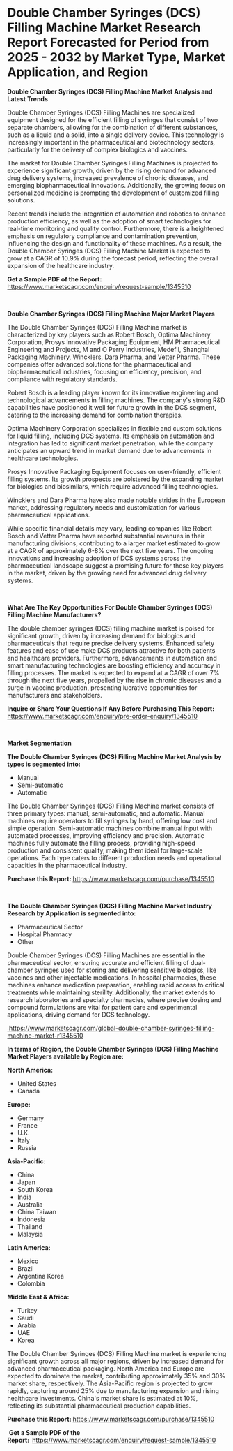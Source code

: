 <p><h1>Double Chamber Syringes (DCS) Filling Machine Market Research Report Forecasted for Period from 2025 -  2032 by Market Type, Market Application, and Region</h1></p><p><strong>Double Chamber Syringes (DCS) Filling Machine Market Analysis and Latest Trends</strong></p>
<p><p>Double Chamber Syringes (DCS) Filling Machines are specialized equipment designed for the efficient filling of syringes that consist of two separate chambers, allowing for the combination of different substances, such as a liquid and a solid, into a single delivery device. This technology is increasingly important in the pharmaceutical and biotechnology sectors, particularly for the delivery of complex biologics and vaccines.</p><p>The market for Double Chamber Syringes Filling Machines is projected to experience significant growth, driven by the rising demand for advanced drug delivery systems, increased prevalence of chronic diseases, and emerging biopharmaceutical innovations. Additionally, the growing focus on personalized medicine is prompting the development of customized filling solutions.</p><p>Recent trends include the integration of automation and robotics to enhance production efficiency, as well as the adoption of smart technologies for real-time monitoring and quality control. Furthermore, there is a heightened emphasis on regulatory compliance and contamination prevention, influencing the design and functionality of these machines. As a result, the Double Chamber Syringes (DCS) Filling Machine Market is expected to grow at a CAGR of 10.9% during the forecast period, reflecting the overall expansion of the healthcare industry.</p></p>
<p><strong>Get a Sample PDF of the Report:&nbsp;</strong> <a href="https://www.marketscagr.com/enquiry/request-sample/1345510?utm_campaign=3569&utm_medium=2&utm_source=Github&utm_content=ia&utm_term=16042025&utm_id=double-chamber-syringes-dcs-filling-machine">https://www.marketscagr.com/enquiry/request-sample/1345510</a></p>
<p>&nbsp;</p>
<p><strong>Double Chamber Syringes (DCS) Filling Machine Major Market Players</strong></p>
<p><p>The Double Chamber Syringes (DCS) Filling Machine market is characterized by key players such as Robert Bosch, Optima Machinery Corporation, Prosys Innovative Packaging Equipment, HM Pharmaceutical Engineering and Projects, M and O Perry Industries, Medefil, Shanghai Packaging Machinery, Wincklers, Dara Pharma, and Vetter Pharma. These companies offer advanced solutions for the pharmaceutical and biopharmaceutical industries, focusing on efficiency, precision, and compliance with regulatory standards.</p><p>Robert Bosch is a leading player known for its innovative engineering and technological advancements in filling machines. The company's strong R&D capabilities have positioned it well for future growth in the DCS segment, catering to the increasing demand for combination therapies.</p><p>Optima Machinery Corporation specializes in flexible and custom solutions for liquid filling, including DCS systems. Its emphasis on automation and integration has led to significant market penetration, while the company anticipates an upward trend in market demand due to advancements in healthcare technologies.</p><p>Prosys Innovative Packaging Equipment focuses on user-friendly, efficient filling systems. Its growth prospects are bolstered by the expanding market for biologics and biosimilars, which require advanced filling technologies.</p><p>Wincklers and Dara Pharma have also made notable strides in the European market, addressing regulatory needs and customization for various pharmaceutical applications.</p><p>While specific financial details may vary, leading companies like Robert Bosch and Vetter Pharma have reported substantial revenues in their manufacturing divisions, contributing to a larger market estimated to grow at a CAGR of approximately 6-8% over the next five years. The ongoing innovations and increasing adoption of DCS systems across the pharmaceutical landscape suggest a promising future for these key players in the market, driven by the growing need for advanced drug delivery systems.</p></p>
<p>&nbsp;</p>
<p><strong>What Are The Key Opportunities For Double Chamber Syringes (DCS) Filling Machine Manufacturers?</strong></p>
<p><p>The double chamber syringes (DCS) filling machine market is poised for significant growth, driven by increasing demand for biologics and pharmaceuticals that require precise delivery systems. Enhanced safety features and ease of use make DCS products attractive for both patients and healthcare providers. Furthermore, advancements in automation and smart manufacturing technologies are boosting efficiency and accuracy in filling processes. The market is expected to expand at a CAGR of over 7% through the next five years, propelled by the rise in chronic diseases and a surge in vaccine production, presenting lucrative opportunities for manufacturers and stakeholders.</p></p>
<p><strong>Inquire or Share Your Questions If Any Before Purchasing This Report:</strong> <a href="https://www.marketscagr.com/enquiry/pre-order-enquiry/1345510?utm_campaign=3569&utm_medium=2&utm_source=Github&utm_content=ia&utm_term=16042025&utm_id=double-chamber-syringes-dcs-filling-machine">https://www.marketscagr.com/enquiry/pre-order-enquiry/1345510</a></p>
<p>&nbsp;</p>
<p><strong>Market Segmentation</strong></p>
<p><strong>The Double Chamber Syringes (DCS) Filling Machine Market Analysis by types is segmented into:</strong></p>
<p><ul><li>Manual</li><li>Semi-automatic</li><li>Automatic</li></ul></p>
<p><p>The Double Chamber Syringes (DCS) Filling Machine market consists of three primary types: manual, semi-automatic, and automatic. Manual machines require operators to fill syringes by hand, offering low cost and simple operation. Semi-automatic machines combine manual input with automated processes, improving efficiency and precision. Automatic machines fully automate the filling process, providing high-speed production and consistent quality, making them ideal for large-scale operations. Each type caters to different production needs and operational capacities in the pharmaceutical industry.</p></p>
<p><strong>Purchase this Report:&nbsp;</strong><a href="https://www.marketscagr.com/purchase/1345510?utm_campaign=3569&utm_medium=2&utm_source=Github&utm_content=ia&utm_term=16042025&utm_id=double-chamber-syringes-dcs-filling-machine">https://www.marketscagr.com/purchase/1345510</a></p>
<p>&nbsp;</p>
<p><strong>The Double Chamber Syringes (DCS) Filling Machine Market Industry Research by Application is segmented into:</strong></p>
<p><ul><li>Pharmaceutical Sector</li><li>Hospital Pharmacy</li><li>Other</li></ul></p>
<p><p>Double Chamber Syringes (DCS) Filling Machines are essential in the pharmaceutical sector, ensuring accurate and efficient filling of dual-chamber syringes used for storing and delivering sensitive biologics, like vaccines and other injectable medications. In hospital pharmacies, these machines enhance medication preparation, enabling rapid access to critical treatments while maintaining sterility. Additionally, the market extends to research laboratories and specialty pharmacies, where precise dosing and compound formulations are vital for patient care and experimental applications, driving demand for DCS technology.</p></p>
<p><a href="https://www.marketscagr.com/global-double-chamber-syringes-filling-machine-market-r1345510?utm_campaign=3569&utm_medium=2&utm_source=Github&utm_content=ia&utm_term=16042025&utm_id=double-chamber-syringes-dcs-filling-machine">&nbsp;https://www.marketscagr.com/global-double-chamber-syringes-filling-machine-market-r1345510</a></p>
<p><strong>In terms of Region, the Double Chamber Syringes (DCS) Filling Machine Market Players available by Region are:</strong></p>
<p>
    <p> <strong> North America: </strong>
        <ul>
            <li>United States</li>
            <li>Canada</li>
        </ul>
        </p> 
    <p> <strong> Europe: </strong>
        <ul>
            <li>Germany</li>
            <li>France</li>
            <li>U.K.</li>
            <li>Italy</li>
            <li>Russia</li>
        </ul>
        </p> 
    <p> <strong> Asia-Pacific: </strong>
        <ul>
            <li>China</li>
            <li>Japan</li>
            <li>South Korea</li>
            <li>India</li>
            <li>Australia</li>
            <li>China Taiwan</li>
            <li>Indonesia</li>
            <li>Thailand</li>
            <li>Malaysia</li>
        </ul>
        </p> 
    <p> <strong> Latin America: </strong>
        <ul>
            <li>Mexico</li>
            <li>Brazil</li>
            <li>Argentina Korea</li>
            <li>Colombia</li>
        </ul>
        </p> 
    <p> <strong> Middle East & Africa: </strong>
        <ul>
            <li>Turkey</li>
            <li>Saudi</li>
            <li>Arabia</li>
            <li>UAE</li>
            <li>Korea</li>
        </ul>
    </p>
    </p>
<p><p>The Double Chamber Syringes (DCS) Filling Machine market is experiencing significant growth across all major regions, driven by increased demand for advanced pharmaceutical packaging. North America and Europe are expected to dominate the market, contributing approximately 35% and 30% market share, respectively. The Asia-Pacific region is projected to grow rapidly, capturing around 25% due to manufacturing expansion and rising healthcare investments. China's market share is estimated at 10%, reflecting its substantial pharmaceutical production capabilities.</p></p>
<p><strong>Purchase this Report: </strong><a href="https://www.marketscagr.com/purchase/1345510?utm_campaign=3569&utm_medium=2&utm_source=Github&utm_content=ia&utm_term=16042025&utm_id=double-chamber-syringes-dcs-filling-machine">https://www.marketscagr.com/purchase/1345510</a></p>
<p>&nbsp;<strong>Get a Sample PDF of the Report:&nbsp;&nbsp;</strong><a href="https://www.marketscagr.com/enquiry/request-sample/1345510?utm_campaign=3569&utm_medium=2&utm_source=Github&utm_content=ia&utm_term=16042025&utm_id=double-chamber-syringes-dcs-filling-machine">https://www.marketscagr.com/enquiry/request-sample/1345510</a></p>
<p><strong></strong></p>
<p><p></p><p></p><p></p></p>